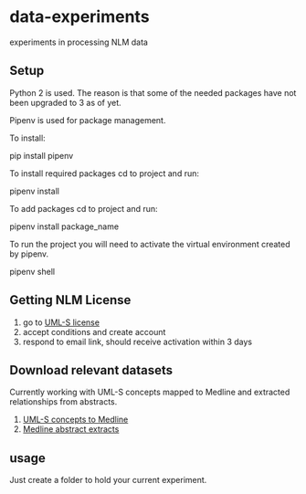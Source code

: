 # data-experiments
experiments in processing NLM data

## Setup

Python 2 is used. The reason is that some of the needed packages have not been
upgraded to 3 as of yet.

Pipenv is used for package management.

To install:

pip install pipenv

To install required packages cd to project and run:

pipenv install

To add packages cd to project and run:

pipenv install package_name

To run the project you will need to activate the virtual environment created
by pipenv.

pipenv shell




## Getting NLM License

1. go to [UML-S license](https://uts.nlm.nih.gov//license.html)
2. accept conditions and create account
3. respond to email link, should receive activation within 3 days

## Download relevant datasets

Currently working with UML-S concepts mapped to Medline and extracted relationships from abstracts.

1. [UML-S concepts to Medline](https://ii.nlm.nih.gov/MMBaseline/index.shtml)
2. [Medline abstract extracts](https://skr3.nlm.nih.gov/SemMedDB/dbinfo.html)

## usage

Just create a folder to hold your current experiment.
